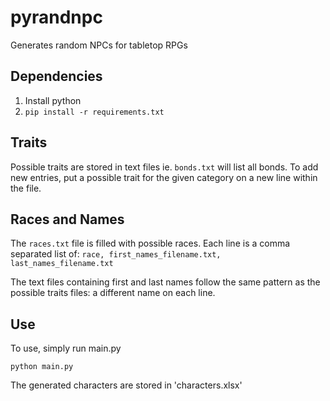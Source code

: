 # pyrandnpc
Generates random NPCs for tabletop RPGs

## Dependencies
1. Install python
2. `pip install -r requirements.txt`

## Traits
Possible traits are stored in text files ie. `bonds.txt` will list all bonds. To add new entries, put a possible trait for the given category on a new line within the file.

## Races and Names
The `races.txt` file is filled with possible races. Each line is a comma separated list of: `race, first_names_filename.txt, last_names_filename.txt`

The text files containing first and last names follow the same pattern as the possible traits files: a different name on each line.

## Use
To use, simply run main.py

`python main.py`

The generated characters are stored in 'characters.xlsx'